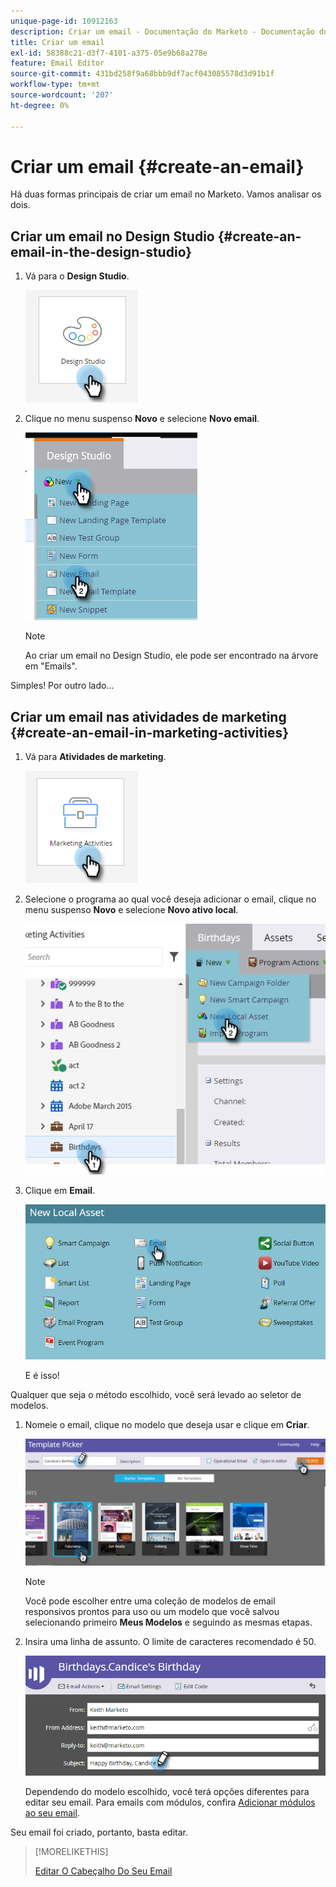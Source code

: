```yaml
---
unique-page-id: 10912163
description: Criar um email - Documentação do Marketo - Documentação do produto
title: Criar um email
exl-id: 58388c21-d3f7-4101-a375-05e9b68a278e
feature: Email Editor
source-git-commit: 431bd258f9a68bbb9df7acf043085578d3d91b1f
workflow-type: tm+mt
source-wordcount: '207'
ht-degree: 0%

---
```


# Criar um email {#create-an-email}

Há duas formas principais de criar um email no Marketo. Vamos analisar os dois.

## Criar um email no Design Studio {#create-an-email-in-the-design-studio}

1. Vá para o **Design Studio**.

   ![](assets/create-an-email-1.png)

1. Clique no menu suspenso **Novo** e selecione **Novo email**.

   ![](assets/create-an-email-2.png)

   >[!NOTE]
   >
   >Ao criar um email no Design Studio, ele pode ser encontrado na árvore em &quot;Emails&quot;.

Simples! Por outro lado...

## Criar um email nas atividades de marketing {#create-an-email-in-marketing-activities}

1. Vá para **Atividades de marketing**.

   ![](assets/create-an-email-3.png)

1. Selecione o programa ao qual você deseja adicionar o email, clique no menu suspenso **Novo** e selecione **Novo ativo local**.

   ![](assets/create-an-email-4.png)

1. Clique em **Email**.

   ![](assets/create-an-email-5.png)

   E é isso!

Qualquer que seja o método escolhido, você será levado ao seletor de modelos.

1. Nomeie o email, clique no modelo que deseja usar e clique em **Criar**.

   ![](assets/create-an-email-6.png)

   >[!NOTE]
   >
   >Você pode escolher entre uma coleção de modelos de email responsivos prontos para uso ou um modelo que você salvou selecionando primeiro **Meus Modelos** e seguindo as mesmas etapas.

1. Insira uma linha de assunto. O limite de caracteres recomendado é 50.

   ![](assets/create-an-email-7.png)

   Dependendo do modelo escolhido, você terá opções diferentes para editar seu email. Para emails com módulos, confira [Adicionar módulos ao seu email](/help/marketo/product-docs/email-marketing/general/email-editor-2/add-modules-to-your-email.md).

Seu email foi criado, portanto, basta editar.

>[!MORELIKETHIS]
>
>[Editar O Cabeçalho Do Seu Email](/help/marketo/product-docs/email-marketing/general/creating-an-email/edit-your-email-header.md)
